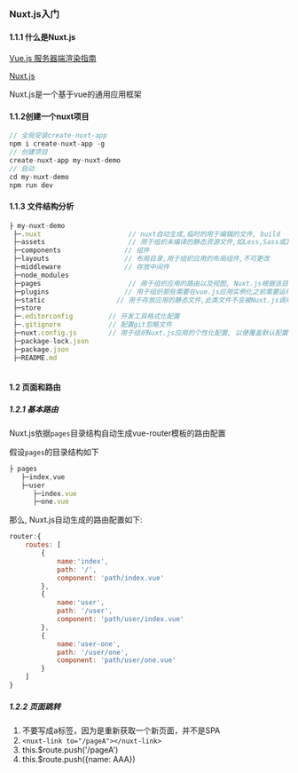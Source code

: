 ### Nuxt.js入门

#### 1.1.1 什么是Nuxt.js

[Vue.js 服务器端渲染指南]([https://ssr.vuejs.org/zh/#%E4%BB%80%E4%B9%88%E6%98%AF%E6%9C%8D%E5%8A%A1%E5%99%A8%E7%AB%AF%E6%B8%B2%E6%9F%93-ssr-%EF%BC%9F](https://ssr.vuejs.org/zh/#什么是服务器端渲染-ssr-？))

[Nuxt.js](https://www.nuxtjs.cn/guide)

Nuxt.js是一个基于vue的通用应用框架

#### 1.1.2创建一个nuxt项目

```js
// 全局安装create-nuxt-app
npm i create-nuxt-app -g
// 创建项目
create-nuxt-app my-nuxt-demo
// 启动
cd my-nuxt-demo
npm run dev
```

#### 1.1.3 文件结构分析

```js
├ my-nuxt-demo 
 ├─.nuxt                      // nuxt自动生成,临时的用于编辑的文件, build
 ├─assets                     // 用于组织未编译的静态资源文件,如Less,Sass或JavaScript, 对于不需要通过webpack处理的静态资源文件, 可以放到 static 目录中
 ├─components                // 组件
 ├─layouts                   // 布局目录,用于组织应用的布局组件,不可更改
 ├─middleware                // 存放中间件
 ├─node_modules
 ├─pages					  // 用于组织应用的路由以及视图, Nuxt.js根据该目录结构自动生成对应的路由配置,文件名不可更改
 ├─plugins                   // 用于组织那些需要在vue.js应用实例化之前需要运行的JavaScript插件
 ├─static                  // 用于存放应用的静态文件,此类文件不会被Nuxt.js调用webpack进行构建编译处理,服务器启动的时候,该目录下的文件会映射到应用的根路径/下, 文件夹名不可更改
 ├─store				  
 ├─.editorconfig         // 开发工具格式化配置
 ├─.gitignore            // 配置git忽略文件
 ├─nuxt.config.js        // 用于组织Nuxt.js应用的个性化配置, 以便覆盖默认配置
 ├─package-lock.json
 ├─package.json
 ├─README.md
 
```

#### 1.2 页面和路由

##### 1.2.1 基本路由

Nuxt.js依据`pages`目录结构自动生成vue-router模板的路由配置

假设`pages`的目录结构如下

```js
├ pages
   ├─index,vue                     
   ├─user
      ├─index.vue
	  ├─one.vue
```

那么, Nuxt.js自动生成的路由配置如下:

```js
router:{
    routes: [
        {
            name:'index',
            path: '/',
            component: 'path/index.vue'
        },
        {
            name:'user',
            path: '/user',
            component: 'path/user/index.vue'
        },
        {
            name:'user-one',
            path: '/user/one',
            component: 'path/user/one.vue'
        }
    ]
}
```

##### 1.2.2 页面跳转

1. 不要写成a标签，因为是重新获取一个新页面，并不是SPA
2. `<nuxt-link to="/pageA"></nuxt-link>`
3. this.$route.push('/pageA')
4. this.$route.push({name: AAA})























